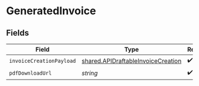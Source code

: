 # GeneratedInvoice


## Fields

| Field                                                                                    | Type                                                                                     | Required                                                                                 | Description                                                                              |
| ---------------------------------------------------------------------------------------- | ---------------------------------------------------------------------------------------- | ---------------------------------------------------------------------------------------- | ---------------------------------------------------------------------------------------- |
| `invoiceCreationPayload`                                                                 | [shared.APIDraftableInvoiceCreation](../../models/shared/apidraftableinvoicecreation.md) | :heavy_check_mark:                                                                       | N/A                                                                                      |
| `pdfDownloadUrl`                                                                         | *string*                                                                                 | :heavy_check_mark:                                                                       | N/A                                                                                      |